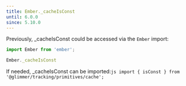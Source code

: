 ```yaml
---
title: Ember._cacheIsConst
until: 6.0.0
since: 5.10.0
---
```



Previously, _cacheIsConst could be accessed via the `Ember` import:
```js
import Ember from 'ember';

Ember._cacheIsConst
```

 If needed, _cacheIsConst can be imported:```js
import { isConst } from '@glimmer/tracking/primitives/cache';```
